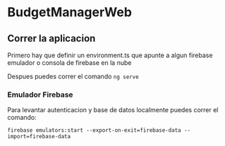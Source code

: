# BudgetManagerWeb

## Correr la aplicacion

Primero hay que definir un environment.ts que apunte a algun firebase emulador o consola de firebase en la nube

Despues puedes correr el comando
```ng serve```

### Emulador Firebase

Para levantar autenticacion y base de datos localmente puedes correr el comando:

```firebase emulators:start --export-on-exit=firebase-data --import=firebase-data```